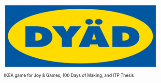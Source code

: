 ![DYAD Logo](https://github.com/augustluhrs/DYAD/blob/master/logo_test1.png)

IKEA game for Joy & Games, 100 Days of Making, and ITP Thesis